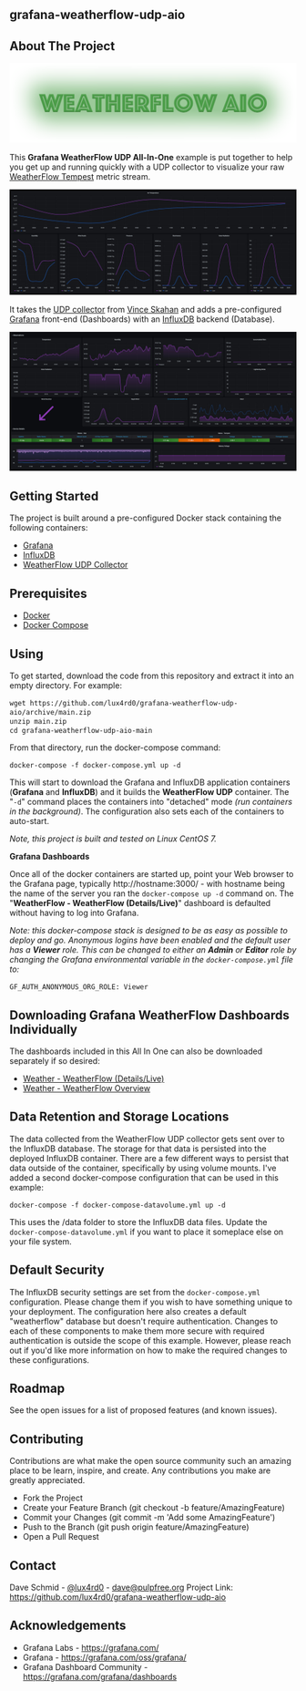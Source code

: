 

## grafana-weatherflow-udp-aio

## About The Project

<center><img src="./weatherflow_aio.png"></center>

This **Grafana WeatherFlow UDP All-In-One** example is put together to help you get up and running quickly with a UDP collector to visualize your raw [WeatherFlow Tempest](https://weatherflow.com/tempest-weather-system/) metric stream. 

<center><img src="./weatherflow-weatherflow_overview.jpg"></center>

It takes the [UDP collector](https://github.com/vinceskahan/weatherflow-udp-listener) from [Vince Skahan](https://github.com/vinceskahan) and adds a pre-configured [Grafana](https://grafana.com/oss/grafana/) front-end (Dashboards) with an [InfluxDB](https://www.influxdata.com/products/influxdb/) backend (Database). 

<center><img src="./weatherflow-weatherflow_details-live.jpg"></center>

## Getting Started

The project is built around a pre-configured Docker stack containing the following containers:

 - [Grafana](https://grafana.com/oss/grafana/)
 - [InfluxDB](https://www.influxdata.com/products/influxdb/)
 - [WeatherFlow UDP Collector](https://github.com/vinceskahan/weatherflow-udp-listener)

## Prerequisites

- [Docker](https://docs.docker.com/install)
- [Docker Compose](https://docs.docker.com/compose/install)

## Using

To get started, download the code from this repository and extract it into an empty directory. For example:

    wget https://github.com/lux4rd0/grafana-weatherflow-udp-aio/archive/main.zip
    unzip main.zip
    cd grafana-weatherflow-udp-aio-main
    
From that directory, run the docker-compose command:

    docker-compose -f docker-compose.yml up -d

This will start to download the Grafana and InfluxDB application containers (**Grafana** and **InfluxDB**) and it builds the **WeatherFlow UDP** container. The "`-d`" command places the containers into "detached" mode *(run containers in the background)*. The configuration also sets each of the containers to auto-start.

*Note, this project is built and tested on Linux CentOS 7.* 

**Grafana Dashboards**

Once all of the docker containers are started up, point your Web browser to the Grafana page, typically http://hostname:3000/ - with hostname being the name of the server you ran the `docker-compose up -d` command on. The "**WeatherFlow - WeatherFlow (Details/Live)**" dashboard is defaulted without having to log into Grafana.

*Note: this docker-compose stack is designed to be as easy as possible to deploy and go. Anonymous logins have been enabled and the default user has a **Viewer** role. This can be changed to either an **Admin** or **Editor** role by changing the Grafana environmental variable in the `docker-compose.yml` file to:*

    GF_AUTH_ANONYMOUS_ORG_ROLE: Viewer

## Downloading Grafana WeatherFlow Dashboards Individually

The dashboards included in this All In One can also be downloaded separately if so desired:

- [Weather - WeatherFlow (Details/Live)](https://grafana.com/grafana/dashboards/13858)
- [Weather - WeatherFlow Overview](https://grafana.com/grafana/dashboards/13857)

## Data Retention and Storage Locations

The data collected from the WeatherFlow UDP collector gets sent over to the InfluxDB database. The storage for that data is persisted into the deployed InfluxDB container. There are a few different ways to persist that data outside of the container, specifically by using volume mounts. I've added a second docker-compose configuration that can be used in this example:

    docker-compose -f docker-compose-datavolume.yml up -d

This uses the /data folder to store the InfluxDB data files. Update the `docker-compose-datavolume.yml` if you want to place it someplace else on your file system.

## Default Security

The InfluxDB security settings are set from the `docker-compose.yml` configuration. Please change them if you wish to have something unique to your deployment. The configuration here also creates a default "weatherflow" database but doesn't require authentication. Changes to each of these components to make them more secure with required authentication is outside the scope of this example. However, please reach out if you'd like more information on how to make the required changes to these configurations. 

## Roadmap

See the open issues for a list of proposed features (and known issues).

## Contributing

Contributions are what make the open source community such an amazing place to be learn, inspire, and create. Any contributions you make are greatly appreciated.

- Fork the Project
- Create your Feature Branch (git checkout -b feature/AmazingFeature)
- Commit your Changes (git commit -m 'Add some AmazingFeature')
- Push to the Branch (git push origin feature/AmazingFeature)
- Open a Pull Request

## Contact

Dave Schmid - [@lux4rd0](https://twitter.com/lux4rd0) - dave@pulpfree.org
Project Link: https://github.com/lux4rd0/grafana-weatherflow-udp-aio

## Acknowledgements

- Grafana Labs - https://grafana.com/
- Grafana - https://grafana.com/oss/grafana/
- Grafana Dashboard Community - https://grafana.com/grafana/dashboards
